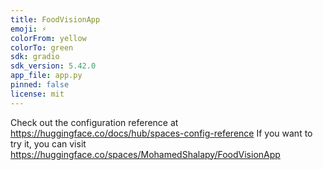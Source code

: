 ```yaml
---
title: FoodVisionApp
emoji: ⚡
colorFrom: yellow
colorTo: green
sdk: gradio
sdk_version: 5.42.0
app_file: app.py
pinned: false
license: mit
---
```


Check out the configuration reference at https://huggingface.co/docs/hub/spaces-config-reference
If you want to try it, you can visit https://huggingface.co/spaces/MohamedShalapy/FoodVisionApp
